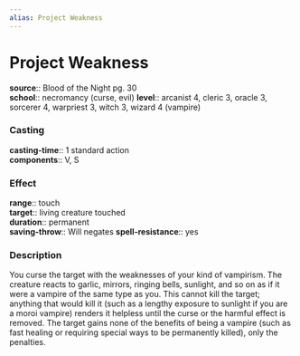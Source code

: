 ```yaml
---
alias: Project Weakness
---
```


# Project Weakness 

**source**:: Blood of the Night pg. 30  
**school**:: necromancy (curse, evil)
**level**:: arcanist 4, cleric 3, oracle 3, sorcerer 4, warpriest 3, witch 3, wizard 4 (vampire)

### Casting 

**casting-time**:: 1 standard action  
**components**:: V, S

### Effect 

**range**:: touch  
**target**:: living creature touched  
**duration**:: permanent  
**saving-throw**:: Will negates
**spell-resistance**:: yes

### Description 

You curse the target with the weaknesses of your kind of vampirism. The creature reacts to garlic, mirrors, ringing bells, sunlight, and so on as if it were a vampire of the same type as you. This cannot kill the target; anything that would kill it (such as a lengthy exposure to sunlight if you are a moroi vampire) renders it helpless until the curse or the harmful effect is removed. The target gains none of the benefits of being a vampire (such as fast healing or requiring special ways to be permanently killed), only the penalties.
